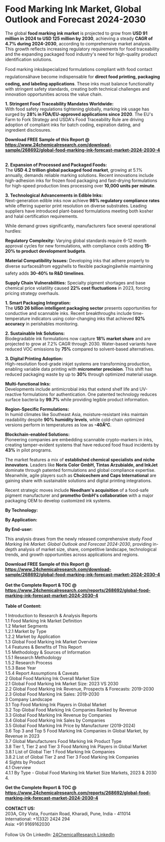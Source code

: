 <h1>Food Marking Ink Market, Global Outlook and Forecast 2024-2030</h1><p>The global <strong>food marking ink market</strong> is projected to grow from <strong>USD 91 million in 2024 to USD 125 million by 2030</strong>, achieving a steady <strong>CAGR of 4.7% during 2024-2030</strong>, according to comprehensive market analysis. This growth reflects increasing regulatory requirements for food traceability and the expanding packaged food industry's need for high-quality product identification solutions.</p><p>Food marking inksâspecialized formulations compliant with food contact regulationsâhave become indispensable for <strong>direct food printing, packaging coding, and labeling applications</strong>. These inks must balance functionality with stringent safety standards, creating both technical challenges and innovation opportunities across the value chain.</p><p><strong>1. Stringent Food Traceability Mandates Worldwide:</strong><br>
With food safety regulations tightening globally, marking ink usage has surged by <strong>28% in FDA/EU-approved applications since 2020</strong>. The EU's Farm to Fork Strategy and USDA's Food Traceability Rule are driving adoption of compliant inks for batch coding, expiration dating, and ingredient disclosures.</p><div><b>Download FREE Sample of this Report @ 
            <a href="https://www.24chemicalresearch.com/download-sample/268692/global-food-marking-ink-forecast-market-2024-2030-4">
            https://www.24chemicalresearch.com/download-sample/268692/global-food-marking-ink-forecast-market-2024-2030-4</a></b></div><br><p><strong>2. Expansion of Processed and Packaged Foods:</strong><br>
The <strong>USD 4.2 trillion global packaged food market</strong>, growing at 5.1% annually, demands reliable marking solutions. Recent innovations include high-adhesion inks for frozen food packaging and fast-drying formulations for high-speed production lines processing over <strong>10,000 units per minute</strong>.</p><p><strong>3. Technological Advancements in Edible Inks:</strong><br>
Next-generation edible inks now achieve <strong>98% regulatory compliance rates</strong> while offering superior print resolution on diverse substrates. Leading suppliers have introduced plant-based formulations meeting both kosher and halal certification requirements.</p><p>While demand grows significantly, manufacturers face several operational hurdles:</p><p><strong>Regulatory Complexity:</strong> Varying global standards require 6-12 month approval cycles for new formulations, with compliance costs adding <strong>15-20% to product development budgets</strong>.</p><p><strong>Material Compatibility Issues:</strong> Developing inks that adhere properly to diverse surfacesâfrom eggshells to flexible packagingâwhile maintaining safety adds <strong>30-40% to R&amp;D timelines</strong>.</p><p><strong>Supply Chain Vulnerabilities:</strong> Specialty pigment shortages and base chemical price volatility caused <strong>22% cost fluctuations</strong> in 2023, forcing pricing strategy overhauls.</p><p><strong>1. Smart Packaging Integration:</strong><br>
The <strong>USD 26 billion intelligent packaging sector</strong> presents opportunities for conductive and scannable inks. Recent breakthroughs include time-temperature indicators using color-changing inks that achieved <strong>92% accuracy</strong> in perishables monitoring.</p><p><strong>2. Sustainable Ink Solutions:</strong><br>
Biodegradable ink formulations now capture <strong>18% market share</strong> and are projected to grow at 7.2% CAGR through 2030. Water-based variants have reduced VOC emissions by <strong>75%</strong> compared to solvent-based alternatives.</p><p><strong>3. Digital Printing Adoption:</strong><br>
High-resolution food-grade inkjet systems are transforming production, enabling variable data printing with <strong>micrometer precision</strong>. This shift has reduced packaging waste by up to <strong>30%</strong> through optimized material usage.</p><p><strong>Multi-functional Inks:</strong><br>
	Developments include antimicrobial inks that extend shelf life and UV-reactive formulations for authentication. One patented technology reduces surface bacteria by <strong>99.7%</strong> while providing legible product information.</p><p><strong>Region-Specific Formulations:</strong><br>
	In humid climates like Southeast Asia, moisture-resistant inks maintain readability despite <strong>90% humidity levels</strong>, while cold-chain optimized versions perform in temperatures as low as <strong>-40Â°C</strong>.</p><p><strong>Blockchain-enabled Solutions:</strong><br>
	Pioneering companies are embedding scannable crypto-markers in inks, creating tamper-evident systems that have reduced food fraud incidents by <strong>43%</strong> in pilot programs.</p><p>The market features a mix of <strong>established chemical specialists and niche innovators</strong>. Leaders like <strong>Noris Color GmbH, Tintas Arzubialde, and InkJet</strong> dominate through patented formulations and global compliance expertise. Meanwhile, agile players such as <strong>Choicechem and Caps International</strong> are gaining share with sustainable solutions and digital printing integrations.</p><p>Recent strategic moves include <strong>Needham's acquisition</strong> of a food-safe pigment manufacturer and <strong>prometho GmbH's collaboration</strong> with a major packaging OEM to develop customized ink systems.</p><p><strong>By Technology:</strong></p><p><strong>By Application:</strong></p><p><strong>By End-user:</strong></p><p>This analysis draws from the newly released comprehensive study <em>Food Marking Ink Market: Global Outlook and Forecast 2024-2030</em>, providing in-depth analysis of market size, share, competitive landscape, technological trends, and growth opportunities across applications and regions.</p><div><b>Download FREE Sample of this Report @ 
            <a href="https://www.24chemicalresearch.com/download-sample/268692/global-food-marking-ink-forecast-market-2024-2030-4">
            https://www.24chemicalresearch.com/download-sample/268692/global-food-marking-ink-forecast-market-2024-2030-4</a></b></div><br><div><b>Get the Complete Report & TOC @ 
            <a href="https://www.24chemicalresearch.com/reports/268692/global-food-marking-ink-forecast-market-2024-2030-4">
            https://www.24chemicalresearch.com/reports/268692/global-food-marking-ink-forecast-market-2024-2030-4</a></b></div><br>
            <b>Table of Content:</b><p>1 Introduction to Research & Analysis Reports<br />
    1.1 Food Marking Ink Market Definition<br />
    1.2 Market Segments<br />
        1.2.1 Market by Type<br />
        1.2.2 Market by Application<br />
    1.3 Global Food Marking Ink Market Overview<br />
    1.4 Features & Benefits of This Report<br />
    1.5 Methodology & Sources of Information<br />
        1.5.1 Research Methodology<br />
        1.5.2 Research Process<br />
        1.5.3 Base Year<br />
        1.5.4 Report Assumptions & Caveats<br />
2 Global Food Marking Ink Overall Market Size<br />
    2.1 Global Food Marking Ink Market Size: 2023 VS 2030<br />
    2.2 Global Food Marking Ink Revenue, Prospects & Forecasts: 2019-2030<br />
    2.3 Global Food Marking Ink Sales: 2019-2030<br />
3 Company Landscape<br />
    3.1 Top Food Marking Ink Players in Global Market<br />
    3.2 Top Global Food Marking Ink Companies Ranked by Revenue<br />
    3.3 Global Food Marking Ink Revenue by Companies<br />
    3.4 Global Food Marking Ink Sales by Companies<br />
    3.5 Global Food Marking Ink Price by Manufacturer (2019-2024)<br />
    3.6 Top 3 and Top 5 Food Marking Ink Companies in Global Market, by Revenue in 2023<br />
    3.7 Global Manufacturers Food Marking Ink Product Type<br />
    3.8 Tier 1, Tier 2 and Tier 3 Food Marking Ink Players in Global Market<br />
        3.8.1 List of Global Tier 1 Food Marking Ink Companies<br />
        3.8.2 List of Global Tier 2 and Tier 3 Food Marking Ink Companies<br />
4 Sights by Product<br />
    4.1 Overview<br />
        4.1.1 By Type - Global Food Marking Ink Market Size Markets, 2023 & 2030<br />
        4.</p><div><b>Get the Complete Report & TOC @ 
            <a href="https://www.24chemicalresearch.com/reports/268692/global-food-marking-ink-forecast-market-2024-2030-4">
            https://www.24chemicalresearch.com/reports/268692/global-food-marking-ink-forecast-market-2024-2030-4</a></b></div><br><b>CONTACT US:</b><br>
            203A, City Vista, Fountain Road, Kharadi, Pune, India - 411014<br>
            International: +1(332) 2424 294<br>
            Asia: +91 9169162030 <br><br>
            Follow Us On LinkedIn: <a href="https://www.linkedin.com/company/24chemicalresearch/">24ChemicalResearch LinkedIn</a>
